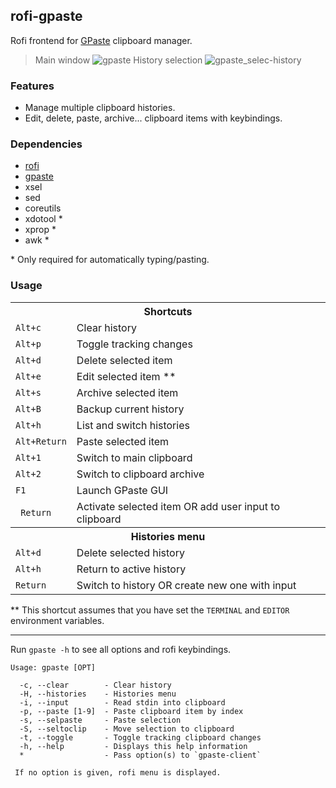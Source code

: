 ## rofi-gpaste

Rofi frontend for [GPaste](https://github.com/Keruspe/GPaste) clipboard manager.

> Main window
> ![gpaste](https://user-images.githubusercontent.com/32964025/109804092-ebba5b80-7c32-11eb-8617-894c9a39b1d0.png)
> History selection
> ![gpaste_selec-history](https://user-images.githubusercontent.com/32964025/109813460-6f2d7a00-7c3e-11eb-971a-1ed6950d2d01.png)

### Features
- Manage multiple clipboard histories.
- Edit, delete, paste, archive... clipboard items with keybindings.

### Dependencies
- [rofi](https://github.com/davatorium/rofi)
- [gpaste](https://github.com/Keruspe/GPaste)
- xsel
- sed
- coreutils
- xdotool *
- xprop *
- awk *

\* Only required for automatically typing/pasting.

### Usage

<table>
<tbody>
<tr><th colspan="2"><strong> Shortcuts </strong></th></tr>
<tr><td> <code>Alt+c</code>       </td> <td> Clear history                                         </td></tr>
<tr><td> <code>Alt+p</code>       </td> <td> Toggle tracking changes                               </td></tr>
<tr><td> <code>Alt+d</code>       </td> <td> Delete selected item                                  </td></tr>
<tr><td> <code>Alt+e</code>       </td> <td> Edit selected item **                                 </td></tr>
<tr><td> <code>Alt+s</code>       </td> <td> Archive selected item                                 </td></tr>
<tr><td> <code>Alt+B</code>       </td> <td> Backup current history                                </td></tr>
<tr><td> <code>Alt+h</code>       </td> <td> List and switch histories                             </td></tr>
<tr><td> <code>Alt+Return</code>  </td> <td> Paste selected item                                   </td></tr>
<tr><td> <code>Alt+1</code>       </td> <td> Switch to main clipboard                              </td></tr>
<tr><td> <code>Alt+2</code>       </td> <td> Switch to clipboard archive                           </td></tr>
<tr><td> <code>F1</code>          </td> <td> Launch GPaste GUI                                     </td></tr>
<tr><td> <code> Return</code>     </td> <td> Activate selected item OR add user input to clipboard </td></tr>
<tr></tr>
<tr><th colspan="2"> Histories menu </th></tr>
<tr><td> <code>Alt+d</code>       </td> <td> Delete selected history                               </td></tr>
<tr><td> <code>Alt+h</code>       </td> <td> Return to active history                              </td></tr>
<tr><td> <code>Return</code>      </td> <td> Switch to history OR create new one with input        </td></tr>
</tbody>
</table>

\** This shortcut assumes that you have set the `TERMINAL` and `EDITOR` environment variables.

---

Run `gpaste -h` to see all options and rofi keybindings.
```
Usage: gpaste [OPT]

  -c, --clear        - Clear history
  -H, --histories    - Histories menu
  -i, --input        - Read stdin into clipboard
  -p, --paste [1-9]  - Paste clipboard item by index
  -s, --selpaste     - Paste selection
  -S, --seltoclip    - Move selection to clipboard
  -t, --toggle       - Toggle tracking clipboard changes
  -h, --help         - Displays this help information
  *                  - Pass option(s) to `gpaste-client`

 If no option is given, rofi menu is displayed.
```

